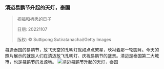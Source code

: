 ### 清迈易鹏节升起的天灯，泰国
> 祝福和祈愿的日子> > 日期: 20221107> > 版权: © Suttipong Sutiratanachai/Getty Images
   
 每逢泰国的易鹏节，放飞天空的孔明灯就如点点繁星，映衬着那一轮圆月。今天的照片展示的就是人们在清迈放飞孔明灯、庆祝易鹏节的盛景。清迈是泰国第二大城市，也是易鹏节的发源地。
![清迈易鹏节升起的天灯，泰国](https://s.cn.bing.net/th?id=OHR.YiPeng_ZH-CN0652265903_1920x1080.jpg&rf=LaDigue_1920x1080.jpg)